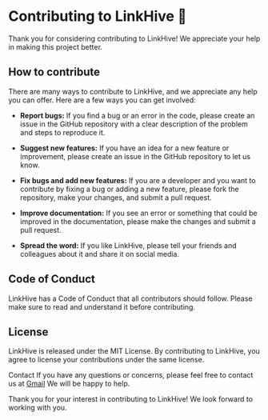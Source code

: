 # Contributing to LinkHive 🐝
Thank you for considering contributing to LinkHive! We appreciate your help in making this project better.

## How to contribute
There are many ways to contribute to LinkHive, and we appreciate any help you can offer. Here are a few ways you can get involved:

- **Report bugs:** If you find a bug or an error in the code, please create an issue in the GitHub repository with a clear description of the problem and steps to reproduce it.

- **Suggest new features:** If you have an idea for a new feature or improvement, please create an issue in the GitHub repository to let us know.

- **Fix bugs and add new features:** If you are a developer and you want to contribute by fixing a bug or adding a new feature, please fork the repository, make your changes, and submit a pull request.

- **Improve documentation:** If you see an error or something that could be improved in the documentation, please make the changes and submit a pull request.

- **Spread the word:** If you like LinkHive, please tell your friends and colleagues about it and share it on social media.

## Code of Conduct
LinkHive has a Code of Conduct that all contributors should follow. Please make sure to read and understand it before contributing.

## License
LinkHive is released under the MIT License. By contributing to LinkHive, you agree to license your contributions under the same license.

Contact
If you have any questions or concerns, please feel free to contact us at [Gmail](sujayadkesar2002@gmail.com) We will be happy to help.

Thank you for your interest in contributing to LinkHive! We look forward to working with you.
